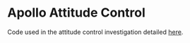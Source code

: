# Apollo Attitude Control

Code used in the attitude control investigation detailed [here](https://andrewtorgesen.github.io/autonomy/apollo_att_ctrl).
